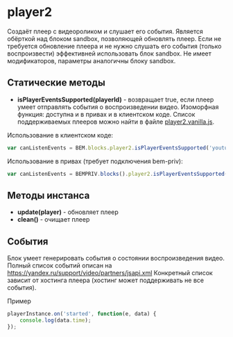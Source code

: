 player2
=======

Создаёт плеер с видеороликом и слушает его события. Является обёрткой над блоком sandbox, позволяющей обновлять плеер. Если не требуется обновление плеера и не нужно слушать его события (только воспроизвести) эффективней использовать блок sandbox. Не имеет модификаторов, параметры аналогичны блоку sandbox.

## Статические методы
* **isPlayerEventsSupported(playerId)** - возвращает true, если плеер умеет отправлять события о воспроизведении видео. Изоморфная функция: доступна и в привах и в клиентском коде. Список поддерживаемых плееров можно найти в файле [player2.vanilla.js](player2.vanilla.js).

Использование в клиентском коде:
```js
var canListenEvents = BEM.blocks.player2.isPlayerEventsSupported('youtube');
```

Использование в привах (требует подключения bem-priv):
```js
var canListenEvents = BEMPRIV.blocks().player2.isPlayerEventsSupported('youtube');
```

## Методы инстанса
* **update(player)** - обновляет плеер
* **clean()** - очищает плеер

## События
Блок умеет генерировать события о состоянии воспроизведения видео. Полный список событий описан на https://yandex.ru/support/video/partners/jsapi.xml Конкретный список зависит от хостинга плеера (хостинг может поддерживать не все события).

Пример
````javascript
playerInstance.on('started', function(e, data) {
    console.log(data.time);
});
````
